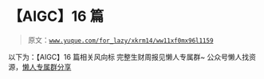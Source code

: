 # 【AIGC】16 篇

> 原文：[`www.yuque.com/for_lazy/xkrm14/ww11xf0mx96l1159`](https://www.yuque.com/for_lazy/xkrm14/ww11xf0mx96l1159)

<ne-p id="ud9a77d87" data-lake-id="ud9a77d87"><ne-text id="ue8dc98ea">以下为：【AIGC】16 篇相关风向标</ne-text></ne-p> <ne-p id="u5507a6c4" data-lake-id="u5507a6c4"><ne-text id="u6484e899">完整生财周报见懒人专属群~</ne-text></ne-p> <ne-p id="u133f942e" data-lake-id="u133f942e"><ne-text id="ub5dcdd93">公众号懒人找资源，</ne-text>[<ne-text id="u233d337a">懒人专属群分享</ne-text>](https://lazybook.fun/#/blog/group)</ne-p>